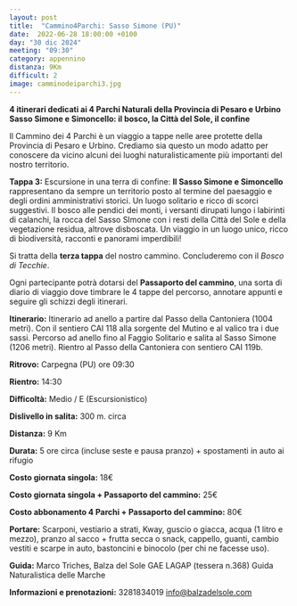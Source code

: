 ```yaml
---
layout: post
title:  "Cammino4Parchi: Sasso Simone (PU)"
date:  2022-06-28 18:00:00 +0100
day: "30 dic 2024"
meeting: "09:30"
category: appennino 
distanza: 9Km
difficult: 2
image: camminodeiparchi3.jpg
---
```


**4 itinerari dedicati ai 4 Parchi Naturali della Provincia di Pesaro e Urbino**
**Sasso Simone e Simoncello: il bosco, la Città del Sole, il confine**

Il Cammino dei 4 Parchi è un viaggio a tappe nelle aree protette della Provincia di Pesaro e Urbino. Crediamo sia questo un modo adatto per conoscere da vicino alcuni dei luoghi naturalisticamente più importanti del nostro territorio.

**Tappa 3:** Escursione in una terra di confine: **Il Sasso Simone e Simoncello** rappresentano da sempre un territorio posto al termine del paesaggio e degli ordini amministrativi storici. Un luogo solitario e ricco di scorci suggestivi. Il bosco alle pendici dei monti, i versanti dirupati lungo i labirinti di calanchi, la rocca del Sasso SImone con i resti della Città del Sole e della vegetazione residua, altrove disboscata.
Un viaggio in un luogo unico, ricco di biodiversità, racconti e panorami imperdibili!

Si tratta della **terza tappa** del nostro cammino. Concluderemo con il *Bosco di Tecchie*.

Ogni partecipante potrà dotarsi del **Passaporto del cammino**, una sorta di diario di viaggio dove timbrare le 4 tappe del percorso, annotare appunti e seguire gli schizzi degli itinerari.

**Itinerario:** Itinerario ad anello a partire dal Passo della Cantoniera (1004 metri). Con il sentiero CAI 118 alla sorgente del Mutino e al valico tra i due sassi. Percorso ad anello fino al Faggio Solitario e salita al Sasso Simone (1206 metri). Rientro al Passo della Cantoniera con sentiero CAI 119b.

**Ritrovo:** Carpegna (PU) ore 09:30

**Rientro:** 14:30 

**Difficoltà:** Medio / E (Escursionistico)

**Dislivello in salita:** 300 m. circa

**Distanza:** 9 Km

**Durata:** 5 ore circa (incluse seste e pausa pranzo) + spostamenti in auto ai rifugio

**Costo giornata singola:** 18€

**Costo giornata singola + Passaporto del cammino:** 25€

**Costo abbonamento 4 Parchi + Passaporto del cammino:** 80€

**Portare:** Scarponi, vestiario a strati, Kway, guscio o giacca, acqua (1 litro e mezzo), pranzo al sacco + frutta secca o snack, cappello, guanti, cambio vestiti e scarpe in auto, bastoncini e binocolo (per chi ne facesse uso). 


**Guida:** Marco Triches, Balza del Sole GAE LAGAP (tessera n.368) Guida Naturalistica delle Marche

**Informazioni e prenotazioni:** 3281834019 info@balzadelsole.com

